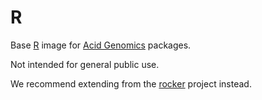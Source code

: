 # R

Base [R][] image for [Acid Genomics][] packages.

Not intended for general public use.

We recommend extending from the [rocker][] project instead.

[acid genomics]: https://acidgenomics.com/
[r]: https://cran.r-project.org/
[rocker]: https://hub.docker.com/u/rocker/
